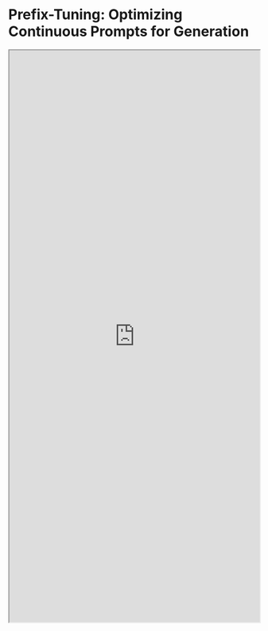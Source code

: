 # Prefix-Tuning: Optimizing Continuous Prompts for Generation

<iframe 
	height = 1150 
	width = 100% 
	padding = 0 0 
	margins = 0 0
	src="https://zhuanlan.zhihu.com/p/386073664">
</iframe>











